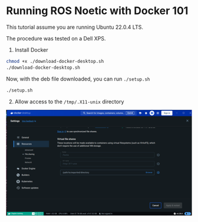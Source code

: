 # Running ROS Noetic with Docker 101

This tutorial assume you are running Ubuntu 22.0.4 LTS.

The procedure was tested on a Dell XPS.

1. Install Docker

```bash
chmod +x ./download-docker-desktop.sh
./download-docker-desktop.sh
```
Now, with the deb file downloaded, you can run `./setup.sh`

```bash
./setup.sh
```

2. Allow access to the `/tmp/.X11-unix` directory

  ![alt text](share-directory.png)

